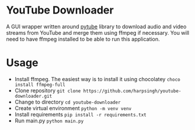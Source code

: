 # YouTube Downloader
A GUI wrapper written around [pytube](https://pypi.org/project/pytube/) library to download audio and video streams from YouTube and merge them using ffmpeg if necessary. You will need to have ffmpeg installed to be able to run this application.

# Usage
* Install ffmpeg. The easiest way is to install it using chocolatey ```choco install ffmpeg-full```
* Clone repository ```git clone https://github.com/harpsingh/youtube-downloader.git```
* Change to directory ```cd youtube-downloader```
* Create virtual environment ```python -m venv venv```
* Install requirements ```pip install -r requirements.txt```
* Run main.py ```python main.py```
